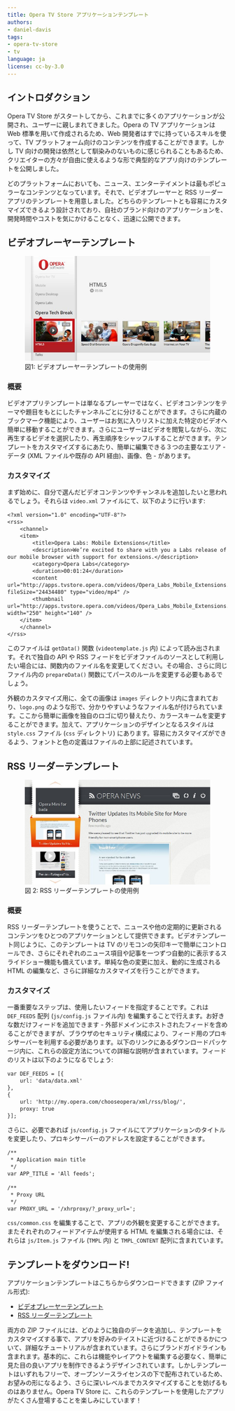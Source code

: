 ```yaml
---
title: Opera TV Store アプリケーションテンプレート
authors:
- daniel-davis
tags:
- opera-tv-store
- tv
language: ja
license: cc-by-3.0
---
```


## イントロダクション

Opera TV Store がスタートしてから、これまでに多くのアプリケーションが公開され、ユーザーに親しまれてきました。Opera の TV アプリケーションは Web 標準を用いて作成されるため、Web 開発者はすでに持っているスキルを使って、TV プラットフォーム向けのコンテンツを作成することができます。しかし TV 向けの開発は依然として馴染みのないものに感じられることもあるため、クリエイターの方々が自由に使えるような形で典型的なアプリ向けのテンプレートを公開しました。

どのプラットフォームにおいても、ニュース、エンターテイメントは最もポピュラーなコンテンツとなっています。それで、ビデオプレーヤーと RSS リーダーアプリのテンプレートを用意しました。どちらのテンプレートとも容易にカスタマイズできるよう設計されており、自社のブランド向けのアプリケーションを、開発時間やコストを気にかけることなく、迅速に公開できます。

## ビデオプレーヤーテンプレート

<figure id="figure-1">
	<img src="/articles/opera-tv-store-app-templates/video-app-template.jpg" alt="ビデオプレーヤーテンプレートの使用例のスクリーンショット">
	<figcaption markdown="span">図1: ビデオプレーヤーテンプレートの使用例</figcaption>
</figure>

### 概要

ビデオアプリテンプレートは単なるプレーヤーではなく、ビデオコンテンツをテーマや題目をもとにしたチャンネルごとに分けることができます。さらに内蔵のブックマーク機能により、ユーザーはお気に入りリストに加えた特定のビデオへ簡単に移動することができます。さらにユーザーはビデオを閲覧しながら、次に再生するビデオを選択したり、再生順序をシャッフルすることができます。テンプレートをカスタマイズするにあたり、簡単に編集できる３つの主要なエリア - データ (XML ファイルや既存の API 経由)、画像、色 - があります。

### カスタマイズ

まず始めに、自分で選んだビデオコンテンツやチャンネルを追加したいと思われるでしょう。それらは `video.xml` ファイルにて、以下のように行います:

	<?xml version="1.0" encoding="UTF-8"?>
	<rss>
		<channel>
		<item>
			<title>Opera Labs: Mobile Extensions</title>
			<description>We’re excited to share with you a Labs release of our mobile browser with support for extensions.</description>
			<category>Opera Labs</category>
			<duration>00:01:24</duration>
			<content url="http://apps.tvstore.opera.com/videos/Opera_Labs_Mobile_Extensions.mp4" fileSize="24434480" type="video/mp4" />
			<thumbnail url="http://apps.tvstore.opera.com/videos/Opera_Labs_Mobile_Extensions.jpg" width="250" height="140" />
		</item>
		</channel>
	</rss>

このファイルは `getData()` 関数 (`videotemplate.js` 内) によって読み出されます。それで独自の API や RSS フィードをビデオファイルのソースとして利用したい場合には、関数内のファイル名を変更してください。その場合、さらに同じファイル内の `prepareData()` 関数にてパースのルールを変更する必要もあるでしょう。

外観のカスタマイズ用に、全ての画像は `images` ディレクトリ内に含まれており、`logo.png` のような形で、分かりやすいようなファイル名が付けられています。ここから簡単に画像を独自のロゴに切り替えたり、カラースキームを変更することができます。加えて、アプリケーションのデザインとなるスタイルは `style.css` ファイル (`css` ディレクトリ) にあります。容易にカスタマイズができるよう、フォントと色の定義はファイルの上部に記述されています。

## RSS リーダーテンプレート

<figure id="figure-2">
	<img src="/articles/opera-tv-store-app-templates/rss-app-template.jpg" alt="RSS リーダーテンプレートの使用例のスクリーンショット">
	<figcaption markdown="span">図 2: RSS リーダーテンプレートの使用例</figcaption>
</figure>

### 概要

RSS リーダーテンプレートを使うことで、ニュースや他の定期的に更新されるコンテンツをひとつのアプリケーションとして提供できます。ビデオテンプレート同じように、このテンプレートは TV のリモコンの矢印キーで簡単にコントロールでき、さらにそれぞれのニュース項目や記事を一つずつ自動的に表示するスライドショー機能も備えています。単純な色の変更に加え、動的に生成される HTML の編集など、さらに詳細なカスタマイズを行うことができます。

### カスタマイズ

一番重要なステップは、使用したいフィードを指定することです。これは `DEF_FEEDS` 配列 (`js/config.js` ファイル内) を編集することで行えます。お好きな数だけフィードを追加できます - 外部ドメインにホストされたフィードを含めることができますが、ブラウザのセキュリティ構成により、フィード用のプロキシサーバーを利用する必要があります。以下のリンクにあるダウンロードパッケージ内に、これらの設定方法についての詳細な説明が含まれています。フィードのリストは以下のようになるでしょう:

	var DEF_FEEDS = [{
		url: 'data/data.xml'
	},
	{
		url: 'http://my.opera.com/chooseopera/xml/rss/blog/',
		proxy: true
	}];

さらに、必要であれば `js/config.js` ファイルにてアプリケーションのタイトルを変更したり、プロキシサーバーのアドレスを設定することができます。

	/**
	 * Application main title
	 */
	var APP_TITLE = 'All feeds';

	/**
	 * Proxy URL
	 */
	var PROXY_URL = '/xhrproxy/?_proxy_url=';

`css/common.css` を編集することで、アプリの外観を変更することができます。またそれぞれのフィードアイテムが使用する HTML を編集される場合には、それらは `js/Item.js` ファイル (`TMPL` 内) と `TMPL_CONTENT` 配列に含まれています。

## テンプレートをダウンロード!

アプリケーションテンプレートはこちらからダウンロードできます (ZIP ファイル形式):

- [ビデオプレーヤーテンプレート][3]
- [RSS リーダーテンプレート][4]

[3]: http://apps.tvstore.opera.com/templates/videotemplate.zip
[4]: http://apps.tvstore.opera.com/templates/rssreader.zip

両方の ZIP ファイルには、どのように独自のデータを追加し、テンプレートをカスタマイズする事で、アプリを好みのテイストに近づけることができるかについて、詳細なチュートリアルが含まれています。さらにブランドガイドラインも含まれます。基本的に、これらは機能やレイアウトを編集する必要なく、簡単に見た目の良いアプリを制作できるようデザインされています。しかしテンプレートはいずれもフリーで、オープンソースライセンスの下で配布されているため、お望みの形になるよう、さらに深いレベルまでカスタマイズすることを妨げるものはありません。Opera TV Store に、これらのテンプレートを使用したアプリがたくさん登場することを楽しみにしています！

